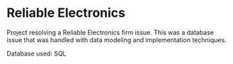 # Reliable Electronics
Project resolving a Reliable Electronics firm issue. This was a database issue that was handled with data modeling and implementation techniques. 

Database used: SQL
